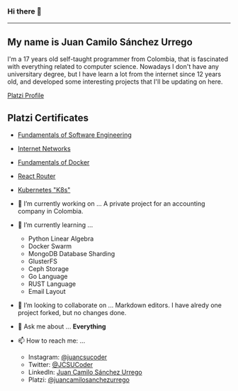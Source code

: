 ### Hi there 👋
---
## My name is Juan Camilo Sánchez Urrego
I'm a 17 years old self-taught programmer from Colombia, that is fascinated with everything related to computer science. Nowadays I don't have any universitary degree, but I have learn a lot from the internet since 12 years old, and developed some interesting projects that I'll be updating on here.

[Platzi Profile](https://platzi.com/@juancamilosanchezurrego/)

## Platzi Certificates
- [Fundamentals of Software Engineering](https://platzi.com/@juancamilosanchezurrego/curso/1098-ingenieria/diploma/detalle/)
- [Internet Networks](https://platzi.com/@juancamilosanchezurrego/curso/1277-redes/diploma/detalle/)
- [Fundamentals of Docker](https://platzi.com/@juancamilosanchezurrego/curso/1432-docker/diploma/detalle/)
- [React Router](https://platzi.com/@juancamilosanchezurrego/curso/1342-react-router/diploma/detalle/)
- [Kubernetes "K8s"](https://platzi.com/@juancamilosanchezurrego/curso/1565-k8s/diploma/detalle/)

- 🔭 I’m currently working on ...
  A private project for an accounting company in Colombia.
- 🌱 I’m currently learning ...
  - Python Linear Algebra
  - Docker Swarm
  - MongoDB Database Sharding
  - GlusterFS
  - Ceph Storage
  - Go Language
  - RUST Language
  - Email Layout
- 👯 I’m looking to collaborate on ...
Markdown editors. I have alredy one project forked, but no changes done.
- 💬 Ask me about ... **Everything**
- 📫 How to reach me: ...
  - Instagram: [@juancsucoder](https://www.instagram.com/juancsucoder/)
  - Twitter: [@JCSUCoder](https://twitter.com/JCSUCoder)
  - LinkedIn: [Juan Camilo Sánchez Urrego](https://www.linkedin.com/in/juan-camilo-s%C3%A1nchez-urrego-ba10b1186/)
  - Platzi: [@juancamilosanchezurrego](https://platzi.com/@juancamilosanchezurrego/)
